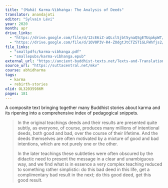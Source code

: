 ```yaml
---
title: "(Mahā) Karma-Vibhaṅga: The Analysis of Deeds"
translator: anandajoti
editor: "Sylvain Lévi"
year: 2020
month: apr
drive_links:
  - "https://drive.google.com/file/d/12cE6iZ-aQLclSjbt5ynaQSgETUqakpWT/view?usp=drivesdk"
  - "https://drive.google.com/file/d/1OV0P3V-R4-ZOdgtJtCTZST1GLFWhfjs2/view?usp=drivesdk"
file_links:
  - "smallpdfs/karma-vibhanga.pdf"
  - "smallepubs/karma-vibhanga.epub"
external_url: "https://ancient-buddhist-texts.net/Texts-and-Translations/Karma-vibhanga/"
source_url: "https://suttacentral.net/mkv"
course: abhidharma
tags:
  - karma
  - rebirth-stories
olid: OL32035986M
pages: 181
---
```


A composite text bringing together many Buddhist stories about karma and its ripening into a comprehensive index of pedagogical snippets.

> In the original teachings deeds and their results are presented quite subtly, as everyone, of course, produces many millions of intentional deeds, both good and bad, over the course of their lifetime. And the deeds themselves are often motivated by a mixture of good and bad intentions, which are not purely one or the other.
> 
> In the later teachings these subtleties were often obscured by the didactic need to present the message in a clear and unambiguous way, and we find what is in essence a very complex teaching reduced to something rather simplistic: do this bad deed in this life, get a complimentary bad result in the next; do this good deed, get this good result.
